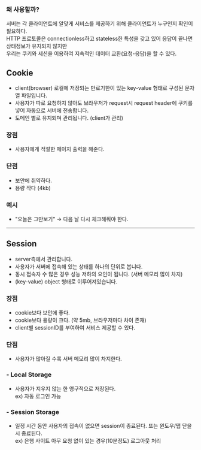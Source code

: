 
### 왜 사용할까?
서버는 각 클라이언트에 알맞게 서비스를 제공하기 위해 클라이언트가 누구인지 확인이 필요하다.  
HTTP 프로토콜은 connectionless하고 stateless한 특성을 갖고 있어 응답이 끝나면 상태정보가 유지되지 않지만  
우리는 쿠키와 세션을 이용하여 지속적인 데이터 교환(요청-응답)을 할 수 있다.  



## Cookie
- client(browser) 로컬에 저장되는 만료기한이 있는 key-value 형태로 구성된 문자열 파일입니다.    
- 사용자가 따로 요청하지 않아도 브라우저가 request시 request header에 쿠키를 넣어 자동으로 서버에 전송합니다.  
- 도메인 별로 유지되며 관리됩니다. (client가 관리) 

### 장점
- 사용자에게 적절한 페이지 출력을 해준다.

### 단점
- 보안에 취약하다.
- 용량 작다 (4kb)

### 예시
- "오늘은 그만보기" → 다음 날 다시 체크해줘야 한다.


---

## Session  
- server측에서 관리합니다.  
- 사용자가 서버에 접속해 있는 상태를 하나의 단위로 봅니다.  
- 동시 접속자 수 많은 경우 성능 저하의 요인이 됩니다. (서버 메모리 많이 차지)  
- (key-value) object 형태로 이루어져있습니다.

### 장점 
- cookie보다 보안에 좋다.  
- cookie보다 용량이 크다. (약 5mb, 브라우저마다 차이 존재)
- client별 sessionID를 부여하여 서비스 제공할 수 있다.

### 단점 
- 사용자가 많아질 수록 서버 메모리 많이 차지한다. 


### - Local Storage
- 사용자가 지우지 않는 한 영구적으로 저장된다.  
ex) 자동 로그인 가능

### - Session Storage
- 일정 시간 동안 사용자의 접속이 없으면 session이 종료된다. 또는 윈도우/탭 닫을 시 종료된다.  
ex) 은행 사이트 아무 요청 없이 있는 경우(10분정도) 로그아웃 처리